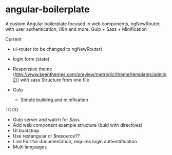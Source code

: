 # angular-boilerplate
A custom Angular boilerplate focused in web components, ngNewRouter, with user authentication, i18n and more. Gulp + Sass + Minification

Current
- ui-router (to be changed to ngNewRouter)
- login form (state)
- Responsive theme (http://www.keenthemes.com/preview/metronic/theme/templates/admin2/) with sass Structure from one file

- Gulp
  - Simple building and minification

TODO
 - Gulp server and watch for Sass
 - Add web component example structure (buid with directives)
 - UI bootstrap
 - Use restangular or $resource??
 - Live Edit for documentation, requires login authentification
 - Multi languages
 

